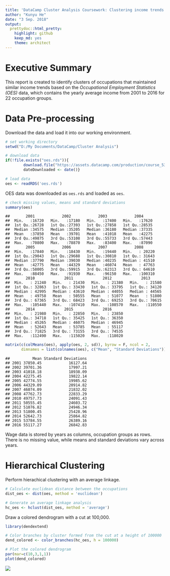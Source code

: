 ```yaml
---
title: 'DataCamp Cluster Analysis Coursework: Clustering income trends across time'
author: "Kunyu He"
date: "3 Sep. 2018"
output:
  prettydoc::html_pretty:
    highlight: github
    keep_md: yes
    theme: architect
---
```




# Executive Summary

This report is created to identify clusters of occupations that maintained similar income trends based on the *Occupational Employment Statistics (OES)* data, which contains the yearly average income from 2001 to 2016 for 22 occupation groups.

# Data Pre-processing

Download the data and load it into our working environment.


```r
# set working directory
setwd("D:/My Documents/DataCamp/Cluster Analysis")

# download data
if(!file.exists("oes.rds")){
        download.file("https://assets.datacamp.com/production/course_5390/datasets/oes.rds", "oes.rds")
        dateDownloaded <- date()}

# load data
oes <- readRDS('oes.rds')
```

OES data was downloaded as `oes.rds` and loaded as `oes`.


```r
# check missing values, means and standard deviations
summary(oes)
```

```
##       2001            2002            2003            2004      
##  Min.   :16720   Min.   :17180   Min.   :17400   Min.   :17620  
##  1st Qu.:26728   1st Qu.:27393   1st Qu.:27858   1st Qu.:28535  
##  Median :34575   Median :35205   Median :36180   Median :37335  
##  Mean   :37850   Mean   :39701   Mean   :41018   Mean   :42275  
##  3rd Qu.:49875   3rd Qu.:53108   3rd Qu.:55733   3rd Qu.:57443  
##  Max.   :70800   Max.   :78870   Max.   :83400   Max.   :87090  
##       2005            2006            2007            2008       
##  Min.   :17840   Min.   :18430   Min.   :19440   Min.   : 20220  
##  1st Qu.:29043   1st Qu.:29688   1st Qu.:30810   1st Qu.: 31643  
##  Median :37790   Median :39030   Median :40235   Median : 41510  
##  Mean   :42775   Mean   :44329   Mean   :46074   Mean   : 47763  
##  3rd Qu.:58005   3rd Qu.:59915   3rd Qu.:62313   3rd Qu.: 64610  
##  Max.   :88450   Max.   :91930   Max.   :96150   Max.   :100310  
##       2010             2011             2012             2013       
##  Min.   : 21240   Min.   : 21430   Min.   : 21380   Min.   : 21580  
##  1st Qu.: 32863   1st Qu.: 33430   1st Qu.: 33795   1st Qu.: 34120  
##  Median : 42995   Median : 43610   Median : 44055   Median : 44565  
##  Mean   : 49758   Mean   : 50555   Mean   : 51077   Mean   : 51800  
##  3rd Qu.: 67365   3rd Qu.: 68423   3rd Qu.: 69253   3rd Qu.: 70615  
##  Max.   :105440   Max.   :107410   Max.   :108570   Max.   :110550  
##       2014             2015             2016       
##  Min.   : 21980   Min.   : 22850   Min.   : 23850  
##  1st Qu.: 34718   1st Qu.: 35425   1st Qu.: 36350  
##  Median : 45265   Median : 46075   Median : 46945  
##  Mean   : 52643   Mean   : 53785   Mean   : 55117  
##  3rd Qu.: 71825   3rd Qu.: 73155   3rd Qu.: 74535  
##  Max.   :112490   Max.   :115020   Max.   :118020
```

```r
matrix(c(colMeans(oes), apply(oes, 2, sd)), byrow = F, ncol = 2,
       dimnames = list(colnames(oes), c("Mean", "Standard Deviations")))
```

```
##          Mean Standard Deviations
## 2001 37850.45            16127.64
## 2002 39701.36            17997.21
## 2003 41018.18            18938.09
## 2004 42275.45            19822.14
## 2005 42774.55            19985.62
## 2006 44329.09            20914.82
## 2007 46074.09            21832.02
## 2008 47762.73            22833.29
## 2010 49757.73            24091.43
## 2011 50555.45            24603.72
## 2012 51076.82            24946.34
## 2013 51800.45            25428.96
## 2014 52642.73            25864.82
## 2015 53784.55            26389.16
## 2016 55117.27            26842.83
```

Wage data is stored by years as columns, occupation groups as rows. There is no missing value, while means and standard deviations vary across years.

# Hierarchical Clustering

Perform hierachical clustering with an average linkage. 


```r
# Calculate euclidean distance between the occupations
dist_oes <- dist(oes, method = 'euclidean')

# Generate an average linkage analysis 
hc_oes <- hclust(dist_oes, method = 'average')
```

Draw a colored dendrogram with a cut at 100,000.


```r
library(dendextend)

# Color branches by cluster formed from the cut at a height of 100000
dend_colored <- color_branches(hc_oes, h = 100000)

# Plot the colored dendrogram
par(mar=c(10,3,1,1))
plot(dend_colored)
```

![](DataCamp_Cluster_Analysis_Coursework_files/figure-html/unnamed-chunk-4-1.png)<!-- -->

